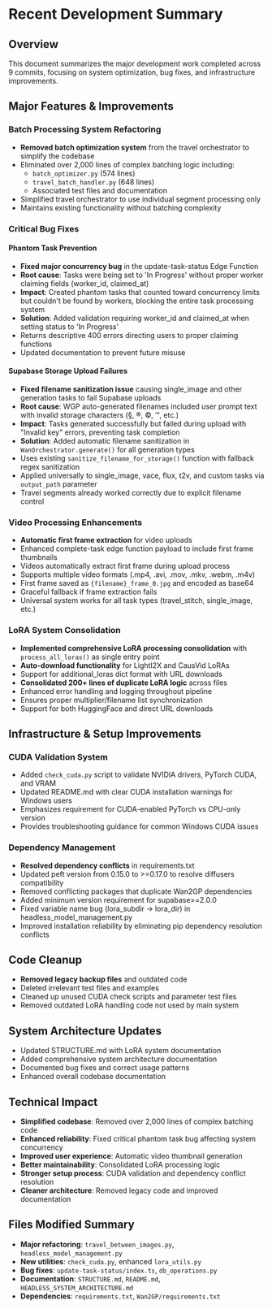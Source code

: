 # Recent Development Summary

## Overview
This document summarizes the major development work completed across 9 commits, focusing on system optimization, bug fixes, and infrastructure improvements.

## Major Features & Improvements

### Batch Processing System Refactoring
- **Removed batch optimization system** from the travel orchestrator to simplify the codebase
- Eliminated over 2,000 lines of complex batching logic including:
  - `batch_optimizer.py` (574 lines)
  - `travel_batch_handler.py` (648 lines)
  - Associated test files and documentation
- Simplified travel orchestrator to use individual segment processing only
- Maintains existing functionality without batching complexity

### Critical Bug Fixes

#### Phantom Task Prevention
- **Fixed major concurrency bug** in the update-task-status Edge Function
- **Root cause**: Tasks were being set to 'In Progress' without proper worker claiming fields (worker_id, claimed_at)
- **Impact**: Created phantom tasks that counted toward concurrency limits but couldn't be found by workers, blocking the entire task processing system
- **Solution**: Added validation requiring worker_id and claimed_at when setting status to 'In Progress'
- Returns descriptive 400 errors directing users to proper claiming functions
- Updated documentation to prevent future misuse

#### Supabase Storage Upload Failures
- **Fixed filename sanitization issue** causing single_image and other generation tasks to fail Supabase uploads
- **Root cause**: WGP auto-generated filenames included user prompt text with invalid storage characters (§, ®, ©, ™, etc.)
- **Impact**: Tasks generated successfully but failed during upload with "Invalid key" errors, preventing task completion
- **Solution**: Added automatic filename sanitization in `WanOrchestrator.generate()` for all generation types
- Uses existing `sanitize_filename_for_storage()` function with fallback regex sanitization
- Applied universally to single_image, vace, flux, t2v, and custom tasks via `output_path` parameter
- Travel segments already worked correctly due to explicit filename control

### Video Processing Enhancements
- **Automatic first frame extraction** for video uploads
- Enhanced complete-task edge function payload to include first frame thumbnails
- Videos automatically extract first frame during upload process
- Supports multiple video formats (.mp4, .avi, .mov, .mkv, .webm, .m4v)
- First frame saved as `{filename}_frame_0.jpg` and encoded as base64
- Graceful fallback if frame extraction fails
- Universal system works for all task types (travel_stitch, single_image, etc.)

### LoRA System Consolidation
- **Implemented comprehensive LoRA processing consolidation** with `process_all_loras()` as single entry point
- **Auto-download functionality** for LightI2X and CausVid LoRAs
- Support for additional_loras dict format with URL downloads
- **Consolidated 200+ lines of duplicate LoRA logic** across files
- Enhanced error handling and logging throughout pipeline
- Ensures proper multiplier/filename list synchronization
- Support for both HuggingFace and direct URL downloads

## Infrastructure & Setup Improvements

### CUDA Validation System
- Added `check_cuda.py` script to validate NVIDIA drivers, PyTorch CUDA, and VRAM
- Updated README.md with clear CUDA installation warnings for Windows users
- Emphasizes requirement for CUDA-enabled PyTorch vs CPU-only version
- Provides troubleshooting guidance for common Windows CUDA issues

### Dependency Management
- **Resolved dependency conflicts** in requirements.txt
- Updated peft version from 0.15.0 to >=0.17.0 to resolve diffusers compatibility
- Removed conflicting packages that duplicate Wan2GP dependencies
- Added minimum version requirement for supabase>=2.0.0
- Fixed variable name bug (lora_subdir -> lora_dir) in headless_model_management.py
- Improved installation reliability by eliminating pip dependency resolution conflicts

## Code Cleanup
- **Removed legacy backup files** and outdated code
- Deleted irrelevant test files and examples
- Cleaned up unused CUDA check scripts and parameter test files
- Removed outdated LoRA handling code not used by main system

## System Architecture Updates
- Updated STRUCTURE.md with LoRA system documentation
- Added comprehensive system architecture documentation
- Documented bug fixes and correct usage patterns
- Enhanced overall codebase documentation

## Technical Impact
- **Simplified codebase**: Removed over 2,000 lines of complex batching code
- **Enhanced reliability**: Fixed critical phantom task bug affecting system concurrency
- **Improved user experience**: Automatic video thumbnail generation
- **Better maintainability**: Consolidated LoRA processing logic
- **Stronger setup process**: CUDA validation and dependency conflict resolution
- **Cleaner architecture**: Removed legacy code and improved documentation

## Files Modified Summary
- **Major refactoring**: `travel_between_images.py`, `headless_model_management.py`
- **New utilities**: `check_cuda.py`, enhanced `lora_utils.py`
- **Bug fixes**: `update-task-status/index.ts`, `db_operations.py`
- **Documentation**: `STRUCTURE.md`, `README.md`, `HEADLESS_SYSTEM_ARCHITECTURE.md`
- **Dependencies**: `requirements.txt`, `Wan2GP/requirements.txt`
